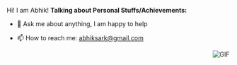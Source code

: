 Hi! I am Abhik!
**Talking about Personal Stuffs/Achievements:**

- 💬 Ask me about anything, I am happy to help
- 📫 How to reach me: abhiksark@gmail.com

  <img align="right" alt="GIF" src="https://media.giphy.com/media/13HgwGsXF0aiGY/giphy.gif" />
